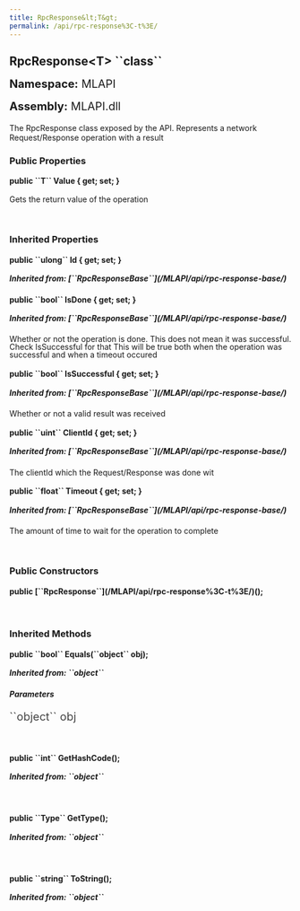 ```yaml
---
title: RpcResponse&lt;T&gt;
permalink: /api/rpc-response%3C-t%3E/
---
```


<div style="line-height: 1;">
	<h2 markdown="1">RpcResponse&lt;T&gt; ``class``</h2>
	<p style="font-size: 20px;"><b>Namespace:</b> MLAPI</p>
	<p style="font-size: 20px;"><b>Assembly:</b> MLAPI.dll</p>
</div>
<p>The RpcResponse class exposed by the API. Represents a network Request/Response operation with a result</p>

<div>
	<h3 markdown="1">Public Properties</h3>
	<div style="line-height: 1;">
		<h4 markdown="1"><b>public ``T`` Value { get; set; }</b></h4>
		<p>Gets the return value of the operation</p>
	</div>
</div>
<br>
<div>
	<h3 markdown="1">Inherited Properties</h3>
	<div style="line-height: 1;">
		<h4 markdown="1"><b>public ``ulong`` Id { get; set; }</b></h4>
		<h5 markdown="1">Inherited from: [``RpcResponseBase``](/MLAPI/api/rpc-response-base/)</h5>
	</div>
	<div style="line-height: 1;">
		<h4 markdown="1"><b>public ``bool`` IsDone { get; set; }</b></h4>
		<h5 markdown="1">Inherited from: [``RpcResponseBase``](/MLAPI/api/rpc-response-base/)</h5>
		<p>Whether or not the operation is done. This does not mean it was successful. Check IsSuccessful for that
            This will be true both when the operation was successful and when a timeout occured</p>
	</div>
	<div style="line-height: 1;">
		<h4 markdown="1"><b>public ``bool`` IsSuccessful { get; set; }</b></h4>
		<h5 markdown="1">Inherited from: [``RpcResponseBase``](/MLAPI/api/rpc-response-base/)</h5>
		<p>Whether or not a valid result was received</p>
	</div>
	<div style="line-height: 1;">
		<h4 markdown="1"><b>public ``uint`` ClientId { get; set; }</b></h4>
		<h5 markdown="1">Inherited from: [``RpcResponseBase``](/MLAPI/api/rpc-response-base/)</h5>
		<p>The clientId which the Request/Response was done wit</p>
	</div>
	<div style="line-height: 1;">
		<h4 markdown="1"><b>public ``float`` Timeout { get; set; }</b></h4>
		<h5 markdown="1">Inherited from: [``RpcResponseBase``](/MLAPI/api/rpc-response-base/)</h5>
		<p>The amount of time to wait for the operation to complete</p>
	</div>
</div>
<br>
<div>
	<h3>Public Constructors</h3>
	<div style="line-height: 1; ">
		<h4 markdown="1"><b>public [``RpcResponse<T>``](/MLAPI/api/rpc-response%3C-t%3E/)();</b></h4>
	</div>
</div>
<br>
<div>
	<h3 markdown="1">Inherited Methods</h3>
	<div style="line-height: 1;">
		<h4 markdown="1"><b>public ``bool`` Equals(``object`` obj);</b></h4>
		<h5 markdown="1">Inherited from: ``object``</h5>
		<h5><b>Parameters</b></h5>
		<div>
			<p style="font-size: 20px; color: #444;" markdown="1">``object`` obj</p>
		</div>
	</div>
	<br>
	<div style="line-height: 1;">
		<h4 markdown="1"><b>public ``int`` GetHashCode();</b></h4>
		<h5 markdown="1">Inherited from: ``object``</h5>
	</div>
	<br>
	<div style="line-height: 1;">
		<h4 markdown="1"><b>public ``Type`` GetType();</b></h4>
		<h5 markdown="1">Inherited from: ``object``</h5>
	</div>
	<br>
	<div style="line-height: 1;">
		<h4 markdown="1"><b>public ``string`` ToString();</b></h4>
		<h5 markdown="1">Inherited from: ``object``</h5>
	</div>
</div>
<br>
